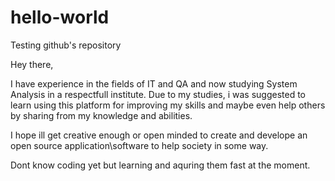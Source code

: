# hello-world
Testing github's repository


Hey there,

I have experience in the fields of IT and QA and now studying System Analysis in a respectfull institute. 
Due to my studies, i was suggested to learn using this platform for improving my skills and maybe even help others by sharing from my knowledge and abilities.

I hope ill get creative enough or open minded to create and develope an open source application\software to help society in some way.

Dont know coding yet but learning and aquring them fast at the moment.
